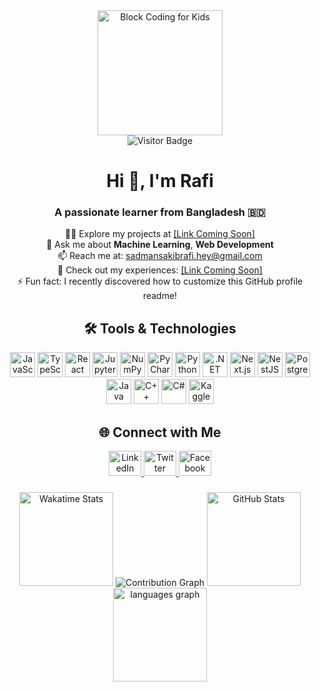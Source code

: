 <div align="center">
  <img height="200" src="https://www.21kschool.com/ir/wp-content/uploads/sites/34/2024/03/What-Is-Block-Coding-For-Kids_Guide-To-Get-Started-With-Learning-Block-Coding.jpg" alt="Block Coding for Kids"/>
</div>

<div align="center">
  <img src="https://visitor-badge.laobi.icu/badge?page_id=SRafi007.SRafi007&" alt="Visitor Badge"/>
</div>

<h1 align="center">Hi 👋, I'm Rafi</h1>
<h3 align="center">A passionate learner from Bangladesh 🇧🇩</h3>

<p align="center">
  👨‍💻 Explore my projects at <a href="#">[Link Coming Soon]</a><br>
  💬 Ask me about <strong>Machine Learning</strong>, <strong>Web Development</strong><br>
  📫 Reach me at: <a href="mailto:sadmansakibrafi.hey@gmail.com">sadmansakibrafi.hey@gmail.com</a><br>
  📄 Check out my experiences: <a href="#">[Link Coming Soon]</a><br>
  ⚡ Fun fact: I recently discovered how to customize this GitHub profile readme!
</p>

<h2 align="center">🛠 Tools & Technologies</h2>

<div align="center">
  <img src="https://cdn.jsdelivr.net/gh/devicons/devicon/icons/javascript/javascript-original.svg" height="40" alt="JavaScript" />
  <img src="https://cdn.jsdelivr.net/gh/devicons/devicon/icons/typescript/typescript-original.svg" height="40" alt="TypeScript" />
  <img src="https://cdn.jsdelivr.net/gh/devicons/devicon/icons/react/react-original.svg" height="40" alt="React" />
  <img src="https://cdn.jsdelivr.net/gh/devicons/devicon/icons/jupyter/jupyter-original.svg" height="40" alt="Jupyter" />
  <img src="https://cdn.jsdelivr.net/gh/devicons/devicon/icons/numpy/numpy-original.svg" height="40" alt="NumPy" />
  <img src="https://cdn.jsdelivr.net/gh/devicons/devicon/icons/pycharm/pycharm-original.svg" height="40" alt="PyCharm" />
  <img src="https://cdn.jsdelivr.net/gh/devicons/devicon/icons/python/python-original.svg" height="40" alt="Python" />
  <img src="https://cdn.jsdelivr.net/gh/devicons/devicon/icons/dot-net/dot-net-original.svg" height="40" alt=".NET" />
  <img src="https://cdn.jsdelivr.net/gh/devicons/devicon/icons/nextjs/nextjs-original.svg" height="40" alt="Next.js" />
  <img src="https://cdn.jsdelivr.net/gh/devicons/devicon/icons/nestjs/nestjs-plain.svg" height="40" alt="NestJS" />
  <img src="https://cdn.jsdelivr.net/gh/devicons/devicon/icons/postgresql/postgresql-original.svg" height="40" alt="PostgreSQL" />
  <img src="https://cdn.jsdelivr.net/gh/devicons/devicon/icons/java/java-original.svg" height="40" alt="Java" />
  <img src="https://cdn.jsdelivr.net/gh/devicons/devicon/icons/cplusplus/cplusplus-original.svg" height="40" alt="C++" />
  <img src="https://cdn.jsdelivr.net/gh/devicons/devicon/icons/csharp/csharp-original.svg" height="40" alt="C#" />
  <img src="https://cdn.jsdelivr.net/gh/devicons/devicon/icons/kaggle/kaggle-original.svg" height="40" alt="Kaggle" />
</div>

<h2 align="center">🌐 Connect with Me</h2>

<div align="center">
  <a href="https://www.linkedin.com/in/sadman-sakib-rafi-4aa656246" target="_blank">
    <img src="https://raw.githubusercontent.com/maurodesouza/profile-readme-generator/master/src/assets/icons/social/linkedin/default.svg" width="52" height="40" alt="LinkedIn"/>
  </a>
  <a href="https://twitter.com/someusername" target="_blank">
    <img src="https://raw.githubusercontent.com/maurodesouza/profile-readme-generator/master/src/assets/icons/social/twitter/default.svg" width="52" height="40" alt="Twitter"/>
  </a>
  <a href="https://www.facebook.com/ssrafi07" target="_blank">
    <img src="https://raw.githubusercontent.com/maurodesouza/profile-readme-generator/master/src/assets/icons/social/facebook/default.svg" width="52" height="40" alt="Facebook"/>
  </a>
</div>

###

<div align="center">
<img src="https://github-readme-stats.vercel.app/api?username=SRafi007&theme=chartreuse-dark&hide_border=false" height="150" alt="Wakatime Stats" />

<img src="https://github-readme-activity-graph.cyclic.app/api?username=SRafi007&theme=chartreuse-dark&hide_border=false" alt="Contribution Graph" />


<img src="https://github-readme-stats.vercel.app/api?username=SRafi007&show_icons=true&include_all_commits=true&count_private=true&theme=dracula&hide_border=false" height="150" alt="GitHub Stats" />

<img src="https://github-readme-stats.vercel.app/api/top-langs?username=SRafi007&locale=en&hide_title=false&layout=compact&card_width=320&langs_count=5&theme=chartreuse-dark&hide_border=false" height="150" alt="languages graph" />
</div>
